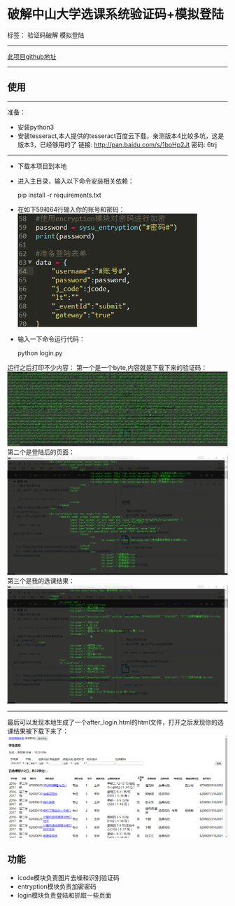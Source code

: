 # 破解中山大学选课系统验证码+模拟登陆

标签： 验证码破解 模拟登陆

----------

[此项目github地址][1]

----------
## 使用 ##


----------


准备：
 - 安装python3
 - 安装tesseract,本人提供的tesseract百度云下载，亲测版本4比较多坑，这是版本3，已经够用的了
 链接: http://pan.baidu.com/s/1boHp2Jt 密码: 6trj

----------

 - 下载本项目到本地
 - 进入主目录，输入以下命令安装相关依赖：
 

    pip install -r requirements.txt

 - 在如下59和64行输入你的账号和密码：
![输入账号密码][2]

 - 输入一下命令运行代码：

    python login.py

运行之后打印不少内容：
第一个是一个byte,内容就是下载下来的验证码：
![验证码][3]
第二个是登陆后的页面：
![登陆之后][4]
第三个是我的选课结果：
![选课结果][5]


----------

最后可以发现本地生成了一个after_login.html的html文件，打开之后发现你的选课结果被下载下来了：
![选课结果][6]
## 功能 ##

 - icode模块负责图片去噪和识别验证码
 - entryption模块负责加密密码
 - login模块负责登陆和抓取一些页面


  [1]: https://github.com/15331094/sysu_login
  [2]: https://github.com/15331094/sysu_login/blob/master/screenshots/input.png?raw=true
  [3]: https://github.com/15331094/sysu_login/blob/master/screenshots/icode.png?raw=true
  [4]: https://github.com/15331094/sysu_login/blob/master/screenshots/after_login.png?raw=true
  [5]: https://github.com/15331094/sysu_login/blob/master/screenshots/my_lesson.png?raw=true
  [6]: https://github.com/15331094/sysu_login/blob/master/screenshots/lession.png?raw=true
